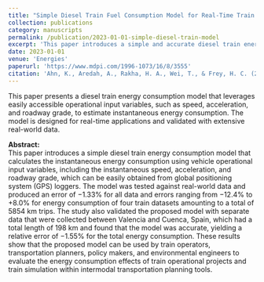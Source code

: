 ```yaml
---
title: "Simple Diesel Train Fuel Consumption Model for Real-Time Train Applications"
collection: publications
category: manuscripts
permalink: /publication/2023-01-01-simple-diesel-train-model
excerpt: 'This paper introduces a simple and accurate diesel train energy consumption model for real-time applications, validated against real-world data and suitable for transportation planning and policy evaluation.'
date: 2023-01-01
venue: 'Energies'
paperurl: 'https://www.mdpi.com/1996-1073/16/8/3555'
citation: 'Ahn, K., Aredah, A., Rakha, H. A., Wei, T., & Frey, H. C. (2023). &quot;Simple Diesel Train Fuel Consumption Model for Real-Time Train Applications.&quot; <i>Energies</i>. 16(8), 3555. DOI: 10.3390/en16083555.'
---
```


This paper presents a diesel train energy consumption model that leverages easily accessible operational input variables, such as speed, acceleration, and roadway grade, to estimate instantaneous energy consumption. The model is designed for real-time applications and validated with extensive real-world data.

**Abstract:**  
This paper introduces a simple diesel train energy consumption model that calculates the instantaneous energy consumption using vehicle operational input variables, including the instantaneous speed, acceleration, and roadway grade, which can be easily obtained from global positioning system (GPS) loggers. The model was tested against real-world data and produced an error of −1.33% for all data and errors ranging from −12.4% to +8.0% for energy consumption of four train datasets amounting to a total of 5854 km trips. The study also validated the proposed model with separate data that were collected between Valencia and Cuenca, Spain, which had a total length of 198 km and found that the model was accurate, yielding a relative error of −1.55% for the total energy consumption. These results show that the proposed model can be used by train operators, transportation planners, policy makers, and environmental engineers to evaluate the energy consumption effects of train operational projects and train simulation within intermodal transportation planning tools.
